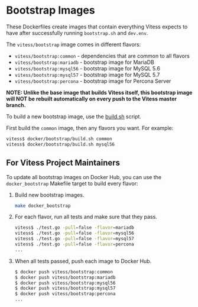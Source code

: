# Bootstrap Images

These Dockerfiles create images that contain everything Vitess expects to have
after successfully running `bootstrap.sh` and `dev.env`.

The `vitess/bootstrap` image comes in different flavors:

* `vitess/bootstrap:common` - dependencies that are common to all flavors
* `vitess/bootstrap:mariadb` - bootstrap image for MariaDB
* `vitess/bootstrap:mysql56` - bootstrap image for MySQL 5.6
* `vitess/bootstrap:mysql57` - bootstrap image for MySQL 5.7
* `vitess/bootstrap:percona` - bootstrap image for Percona Server

**NOTE: Unlike the base image that builds Vitess itself, this bootstrap image
will NOT be rebuilt automatically on every push to the Vitess master branch.**

To build a new bootstrap image, use the [build.sh](https://github.com/youtube/vitess/blob/master/docker/bootstrap/build.sh)
script.

First build the `common` image, then any flavors you want. For example:

```sh
vitess$ docker/bootstrap/build.sh common
vitess$ docker/bootstrap/build.sh mysql56
```

## For Vitess Project Maintainers

To update all bootstrap images on Docker Hub, you can use the `docker_bootstrap`
Makefile target to build every flavor:

1.  Build new bootstrap images.

    ``` sh
    make docker_bootstrap
    ```

1.  For each flavor, run all tests and make sure that they pass.

    ``` sh
    vitess$ ./test.go -pull=false -flavor=mariadb
    vitess$ ./test.go -pull=false -flavor=mysql56
    vitess$ ./test.go -pull=false -flavor=mysql57
    vitess$ ./test.go -pull=false -flavor=percona
    ...
    ```

1.  When all tests passed, push each image to Docker Hub.

    ``` sh
    $ docker push vitess/bootstrap:common
    $ docker push vitess/bootstrap:mariadb
    $ docker push vitess/bootstrap:mysql56
    $ docker push vitess/bootstrap:mysql57
    $ docker push vitess/bootstrap:percona
    ...
    ```

